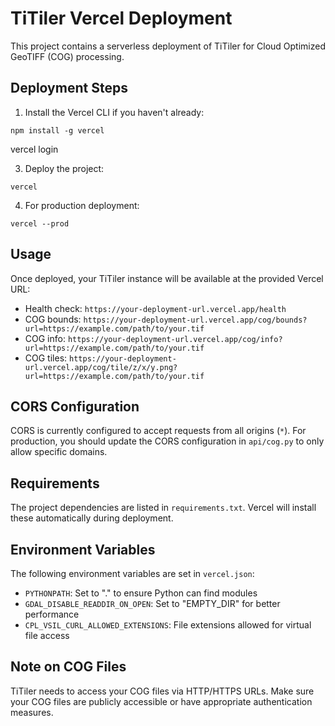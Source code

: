 # TiTiler Vercel Deployment

This project contains a serverless deployment of TiTiler for Cloud Optimized GeoTIFF (COG) processing.

## Deployment Steps

1. Install the Vercel CLI if you haven't already:
```
npm install -g vercel
```

vercel login

3. Deploy the project:
```
vercel
```

4. For production deployment:
```
vercel --prod
```

## Usage

Once deployed, your TiTiler instance will be available at the provided Vercel URL:

- Health check: `https://your-deployment-url.vercel.app/health`
- COG bounds: `https://your-deployment-url.vercel.app/cog/bounds?url=https://example.com/path/to/your.tif`
- COG info: `https://your-deployment-url.vercel.app/cog/info?url=https://example.com/path/to/your.tif`
- COG tiles: `https://your-deployment-url.vercel.app/cog/tile/z/x/y.png?url=https://example.com/path/to/your.tif`

## CORS Configuration

CORS is currently configured to accept requests from all origins (`*`). For production, you should update the CORS configuration in `api/cog.py` to only allow specific domains.

## Requirements

The project dependencies are listed in `requirements.txt`. Vercel will install these automatically during deployment.

## Environment Variables

The following environment variables are set in `vercel.json`:

- `PYTHONPATH`: Set to "." to ensure Python can find modules
- `GDAL_DISABLE_READDIR_ON_OPEN`: Set to "EMPTY_DIR" for better performance
- `CPL_VSIL_CURL_ALLOWED_EXTENSIONS`: File extensions allowed for virtual file access

## Note on COG Files

TiTiler needs to access your COG files via HTTP/HTTPS URLs. Make sure your COG files are publicly accessible or have appropriate authentication measures.